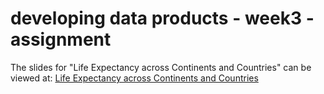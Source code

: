 # developing data products - week3 - assignment

The slides for "Life Expectancy across Continents and Countries" can be viewed at: [Life Expectancy across Continents and Countries](https://ekkal.github.io/datascience_coursera_jhu/dev_data_products/week3_PA/ddp_week3_pa.html)

